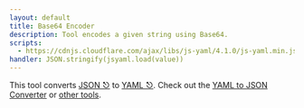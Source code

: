 ```yaml
---
layout: default
title: Base64 Encoder
description: Tool encodes a given string using Base64.
scripts:
  - https://cdnjs.cloudflare.com/ajax/libs/js-yaml/4.1.0/js-yaml.min.js
handler: JSON.stringify(jsyaml.load(value))
---
```


This tool converts [JSON ⎋](https://www.json.org/json-en.html) to [YAML ⎋](https://yaml.org/).
  Check out the [YAML to JSON Converter](yaml-to-json) or [other tools](/).
